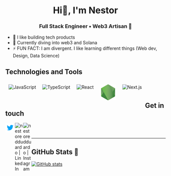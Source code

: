 <h1 align="center">
    Hi👋, I'm Nestor
</h1>
<h3 align="center"><b> Full Stack Engineer • Web3 Artisan 🦄 </b></h3>

- 🚀 I like building tech products
- 🌱 Currently diving into web3 and Solana
- ⚡ FUN FACT: I am divergent. I like learning different things (Web dev, Design, Data Science)

## Technologies and Tools

<img align="left" style="margin: 10px" src="https://profilinator.rishav.dev/skills-assets/javascript-original.svg" alt="JavaScript" height="50" />
<img align="left" style="margin: 10px" src="https://profilinator.rishav.dev/skills-assets/typescript-original.svg" alt="TypeScript" height="50" />  
<img align="left" style="margin: 10px" src="https://profilinator.rishav.dev/skills-assets/react-original-wordmark.svg" alt="React" height="50" /> 
<img align="left" style="margin: 10px" src="https://raw.githubusercontent.com/github/explore/80688e429a7d4ef2fca1e82350fe8e3517d3494d/topics/nodejs/nodejs.png" alt="Node.js" height="50" />
<img align="left" style="margin: 10px" src="https://www.nestoredduardo.me/next-js.svg" alt="Next.js" height="50" />

<br />
<br />

## Get in touch

<a href="https://twitter.com/nestoredduardo" target="_blank"><img align="left" alt="nestoredduardo | Twitter" width="30px" src="https://raw.githubusercontent.com/github/explore/80688e429a7d4ef2fca1e82350fe8e3517d3494d/topics/twitter/twitter.png" />
<a/>
<a href="https://www.linkedin.com/in/nestoredduardo/" target="_blank"><img align="left" alt="nestoredduardo | LinkedIn" width="26px" src="https://cdn-icons-png.flaticon.com/512/174/174857.png" />
<a/>
<a href="https://www.instagram.com/nestoredduardo/" target="_blank"><img align="left" alt="nestoredduardo | Instagram" width="26px" src="https://cdn.icon-icons.com/icons2/2037/PNG/512/ig_instagram_media_social_icon_124260.png" />
<a/>
<br />
<br />
    
---
## GitHub Stats 🚀
[![GitHub stats](https://github-readme-stats.vercel.app/api?username=nestoredduardo&show_icons=true&theme=tokyonight)](https://github.com/anuraghazra/github-readme-stats)
